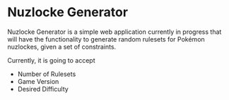 # Nuzlocke Generator

Nuzlocke Generator is a simple web application currently in progress that will have the functionality to generate random rulesets for Pokémon nuzlockes, given a set of constraints.

Currently, it is going to accept
- Number of Rulesets
- Game Version
- Desired Difficulty